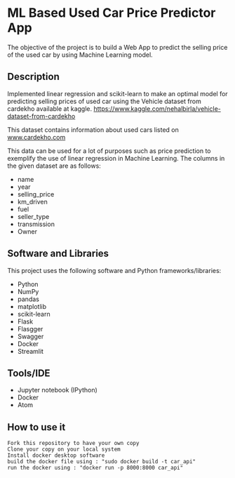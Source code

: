 # ML Based Used Car Price Predictor App

The objective of the project is to build a Web App to predict the selling price of the used car by using Machine Learning model.

## Description

Implemented linear regression and scikit-learn to make an optimal model for predicting selling prices of used car using the Vehicle dataset from cardekho available at kaggle. https://www.kaggle.com/nehalbirla/vehicle-dataset-from-cardekho

This dataset contains information about used cars listed on www.cardekho.com

This data can be used for a lot of purposes such as price prediction to exemplify the use of linear regression in Machine Learning.
The columns in the given dataset are as follows:

- name
- year
- selling_price
- km_driven
- fuel
- seller_type
- transmission
- Owner


## Software and Libraries

This project uses the following software and Python frameworks/libraries:

- Python
- NumPy
- pandas
- matplotlib
- scikit-learn
- Flask
- Flasgger
- Swagger
- Docker
- Streamlit
    
## Tools/IDE

- Jupyter notebook (IPython)
- Docker
- Atom

## How to use it

    Fork this repository to have your own copy
    Clone your copy on your local system
    Install docker desktop software
    build the docker file using : "sudo docker build -t car_api"
    run the docker using : "docker run -p 8000:8000 car_api"
